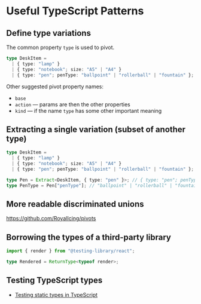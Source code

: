 # Useful TypeScript Patterns

## Define type variations

The common property `type` is used to pivot.

```typescript
type DeskItem =
  | { type: "lamp" }
  | { type: "notebook"; size: "A5" | "A4" }
  | { type: "pen"; penType: "ballpoint" | "rollerball" | "fountain" };
```

Other suggested pivot property names:

- `base`
- `action` — params are then the other properties
- `kind` — if the name `type` has some other important meaning

## Extracting a single variation (subset of another type)

```typescript
type DeskItem =
  | { type: "lamp" }
  | { type: "notebook"; size: "A5" | "A4" }
  | { type: "pen"; penType: "ballpoint" | "rollerball" | "fountain" };

type Pen = Extract<DeskItem, { type: "pen" }>; // { type: "pen"; penType: "ballpoint" | "rollerball" | "fountain" }
type PenType = Pen["penType"]; // "ballpoint" | "rollerball" | "fountain"
```

## More readable discriminated unions

https://github.com/RoyalIcing/pivots

## Borrowing the types of a third-party library

```typescript
import { render } from "@testing-library/react";

type Rendered = ReturnType<typeof render>;
```

## Testing TypeScript types

- [Testing static types in TypeScript](https://2ality.com/2019/07/testing-static-types.html)